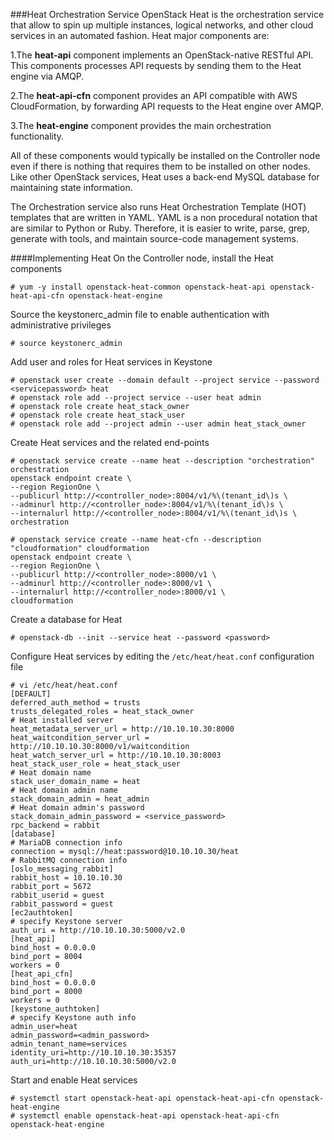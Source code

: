 ###Heat Orchestration Service
OpenStack Heat is the orchestration service that allow to spin up multiple instances, logical networks, and other cloud services in an automated fashion. Heat major components are:

  1.The **heat-api** component implements an OpenStack-native RESTful API. This components processes API requests by sending them to the Heat engine via AMQP.

  2.The **heat-api-cfn** component provides an API compatible with AWS CloudFormation, by forwarding API requests to the Heat engine over AMQP.

  3.The **heat-engine** component provides the main orchestration functionality.

All of these components would typically be installed on the Controller node even if there is nothing that requires them to be installed on other nodes. Like other OpenStack services, Heat uses a back-end MySQL database for maintaining state information.

The Orchestration service also runs Heat Orchestration Template (HOT) templates that are written in YAML. YAML is a non procedural notation that are similar to Python or Ruby. Therefore, it is easier to write, parse, grep, generate with tools, and maintain source-code management systems.

####Implementing Heat
On the Controller node, install the Heat components

    # yum -y install openstack-heat-common openstack-heat-api openstack-heat-api-cfn openstack-heat-engine

Source the keystonerc_admin file to enable authentication with administrative privileges

    # source keystonerc_admin

Add user and roles for Heat services in Keystone

    # openstack user create --domain default --project service --password <servicepassword> heat
    # openstack role add --project service --user heat admin
    # openstack role create heat_stack_owner
    # openstack role create heat_stack_user
    # openstack role add --project admin --user admin heat_stack_owner

Create Heat services and the related end-points

    # openstack service create --name heat --description "orchestration" orchestration
    openstack endpoint create \
    --region RegionOne \
    --publicurl http://<controller_node>:8004/v1/%\(tenant_id\)s \
    --adminurl http://<controller_node>:8004/v1/%\(tenant_id\)s \
    --internalurl http://<controller_node>:8004/v1/%\(tenant_id\)s \
    orchestration

    # openstack service create --name heat-cfn --description "cloudformation" cloudformation
    openstack endpoint create \
    --region RegionOne \
    --publicurl http://<controller_node>:8000/v1 \
    --adminurl http://<controller_node>:8000/v1 \
    --internalurl http://<controller_node>:8000/v1 \
    cloudformation

Create a database for Heat 

    # openstack-db --init --service heat --password <password>

Configure Heat services by editing the ``/etc/heat/heat.conf`` configuration file

    # vi /etc/heat/heat.conf
    [DEFAULT]
    deferred_auth_method = trusts
    trusts_delegated_roles = heat_stack_owner
    # Heat installed server
    heat_metadata_server_url = http://10.10.10.30:8000
    heat_waitcondition_server_url = http://10.10.10.30:8000/v1/waitcondition
    heat_watch_server_url = http://10.10.10.30:8003
    heat_stack_user_role = heat_stack_user
    # Heat domain name
    stack_user_domain_name = heat
    # Heat domain admin name
    stack_domain_admin = heat_admin
    # Heat domain admin's password
    stack_domain_admin_password = <service_password>
    rpc_backend = rabbit
    [database]
    # MariaDB connection info
    connection = mysql://heat:password@10.10.10.30/heat
    # RabbitMQ connection info
    [oslo_messaging_rabbit]
    rabbit_host = 10.10.10.30
    rabbit_port = 5672
    rabbit_userid = guest
    rabbit_password = guest
    [ec2authtoken]
    # specify Keystone server
    auth_uri = http://10.10.10.30:5000/v2.0
    [heat_api]
    bind_host = 0.0.0.0
    bind_port = 8004
    workers = 0
    [heat_api_cfn]
    bind_host = 0.0.0.0
    bind_port = 8000
    workers = 0
    [keystone_authtoken]
    # specify Keystone auth info
    admin_user=heat
    admin_password=<admin_password>
    admin_tenant_name=services
    identity_uri=http://10.10.10.30:35357
    auth_uri=http://10.10.10.30:5000/v2.0

Start and enable Heat services

    # systemctl start openstack-heat-api openstack-heat-api-cfn openstack-heat-engine 
    # systemctl enable openstack-heat-api openstack-heat-api-cfn openstack-heat-engine 
